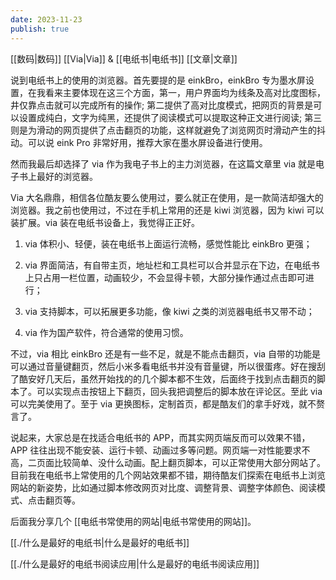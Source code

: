 ```yaml
---
date: 2023-11-23
publish: true
---
```

[[数码|数码]] [[Via|Via]] & [[电纸书|电纸书]] [[文章|文章]]    
  
说到电纸书上的使用的浏览器。首先要提的是 einkBro，einkBro 专为墨水屏设置，在我看来主要体现在这三个方面，第一，用户界面均为线条及高对比度图标，井仅靠点击就可以完成所有的操作; 第二提供了高对比度模式，把网页的背景是可以设置成纯白，文字为纯黑，还提供了阅读模式可以提取这种正文进行阅读; 第三则是为滑动的网页提供了点击翻页的功能，这样就避免了浏览网页时滑动产生的抖动。可以说 eink Pro 非常好用，推荐大家在墨水屏设备进行使用。    
然而我最后却选择了 via 作为我电子书上的主力浏览器，在这篇文章里 via 就是电子书上最好的浏览器。    
Via 大名鼎鼎，相信各位酷友要么使用过，要么就正在使用，是一款简洁却强大的浏览器。我之前也使用过，不过在手机上常用的还是 kiwi 浏览器，因为 kiwi 可以装扩展。via 装在电纸书设备上，我觉得正正好。  
1. via 体积小、轻便，装在电纸书上面运行流畅，感觉性能比 einkBro 更强；  
2. via 界面简洁，有自带主页，地址栏和工具栏可以合并显示在下边，在电纸书上只占用一栏位置，动画较少，不会显得卡顿，大部分操作通过点击即可进行；  
3. via 支持脚本，可以拓展更多功能，像 kiwi 之类的浏览器电纸书又带不动；  
4. via 作为国产软件，符合通常的使用习惯。  
  
不过，via 相比 einkBro 还是有一些不足，就是不能点击翻页，via 自带的功能是可以通过音量键翻页，然后小米多看电纸书并没有音量键，所以很蛋疼。好在搜刮了酷安好几天后，虽然开始找的的几个脚本都不生效，后面终于找到点击翻页的脚本了。可以实现点击按钮上下翻页，回头我把调整后的脚本放在评论区。至此 via 可以完美使用了。至于 via 更换图标，定制首页，都是酷友们的拿手好戏，就不赘言了。    
说起来，大家总是在找适合电纸书的 APP，而其实网页端反而可以效果不错，APP 往往出现不能安装、运行卡顿、动画过多等问题。网页端一对性能要求不高，二页面比较简单、没什么动画。配上翻页脚本，可以正常使用大部分网站了。目前我在电纸书上常使用的几个网站效果都不错，期待酷友们探索在电纸书上浏览网站的新姿势，比如通过脚本修改网页对比度、调整背景、调整字体颜色、阅读模式、点击翻页等。    
后面我分享几个 [[电纸书常使用的网站|电纸书常使用的网站]]。    
[[./什么是最好的电纸书|什么是最好的电纸书]]    
[[./什么是最好的电纸书阅读应用|什么是最好的电纸书阅读应用]]  
